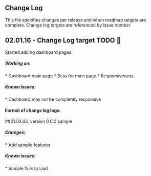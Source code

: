 ## Change Log
This file specifies changes per release and when roadmap targets are complete. Change log targets are referenced by issue number
## 02.01.16 - Change Log target TODO :construction:
Started adding dashboard pages.
<h5>Working on:</h5>
* Dashboard main page
* Scss for main page
* Responsiveness

<h5>Known issues:</h5>
* Dashboard may not be completely responsive





<h4>Format of change log logs:</h4>
##01.02.03, version 0.0.0 sample
<h5>Changes:</h5>
* Add sample features

<h5>Known issues:</h5>
* Sample fails to load




